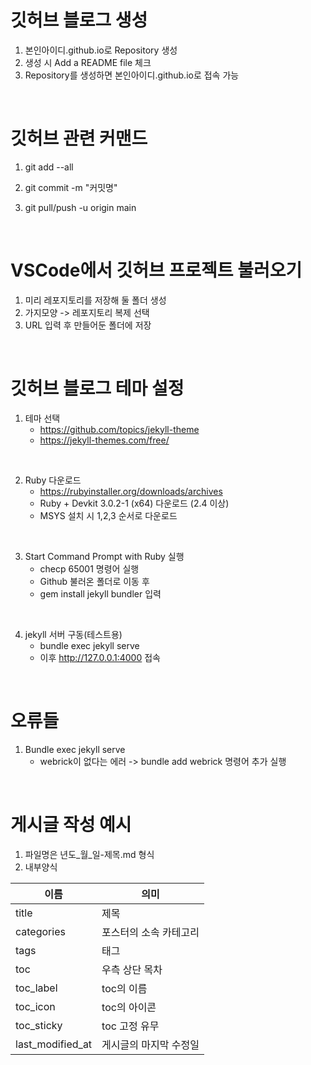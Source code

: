# 깃허브 블로그 생성
1. 본인아이디.github.io로 Repository 생성
2. 생성 시 Add a README file 체크
3. Repository를 생성하면 본인아이디.github.io로 접속 가능


<br/>



# 깃허브 관련 커맨드
1. git add --all

2. git commit -m "커밋명"

3. git pull/push -u origin main

<br/>

# VSCode에서 깃허브 프로젝트 불러오기
1. 미리 레포지토리를 저장해 둘 폴더 생성
2. 가지모양 -> 레포지토리 복제 선택
3. URL 입력 후 만들어둔 폴더에 저장

<br/>

# 깃허브 블로그 테마 설정
1. 테마 선택
    - https://github.com/topics/jekyll-theme
    - https://jekyll-themes.com/free/

<br/>

2. Ruby 다운로드
    - https://rubyinstaller.org/downloads/archives
    - Ruby + Devkit 3.0.2-1 (x64) 다운로드 (2.4 이상)
    - MSYS 설치 시 1,2,3 순서로 다운로드

<br/>

3. Start Command Prompt with Ruby 실행
    - checp 65001 명령어 실행
    - Github 불러온 폴더로 이동 후
    - gem install jekyll bundler 입력

<br/>

4. jekyll 서버 구동(테스트용)
    - bundle exec jekyll serve
    - 이후 http://127.0.0.1:4000 접속

<br/>

# 오류들
1. Bundle exec jekyll serve
    - webrick이 없다는 에러 -> bundle add webrick 명령어 추가 실행

<br/>


# 게시글 작성 예시
1. 파일명은 년도_월_일-제목.md 형식
2. 내부양식 <br/>

|이름|의미|
|------|---|
|title|제목|
|categories|포스터의 소속 카테고리|
|tags|태그|
|toc|우측 상단 목차|
|toc_label|toc의 이름|
|toc_icon|toc의 아이콘|
|toc_sticky|toc 고정 유무|
|last_modified_at|게시글의 마지막 수정일|

